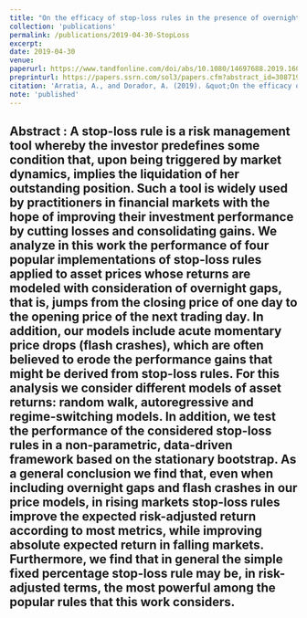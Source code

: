 ```yaml
---
title: "On the efficacy of stop-loss rules in the presence of overnight gaps"
collection: 'publications'
permalink: /publications/2019-04-30-StopLoss
excerpt: 
date: 2019-04-30
venue:
paperurl: https://www.tandfonline.com/doi/abs/10.1080/14697688.2019.1605188
preprinturl: https://papers.ssrn.com/sol3/papers.cfm?abstract_id=3087196
citation: 'Arratia, A., and Dorador, A. (2019). &quot;On the efficacy of stop-loss rules in the presence of overnight gaps.&quot; <i>Quantitative Finance</i>. 19(11):1857-1873 .'
note: 'published'
---
```


<b> Abstract </b> : 
A stop-loss rule is a risk management tool whereby the investor predefines some condition that, upon being triggered by market dynamics, implies the liquidation of her outstanding position.
Such a tool is widely used by practitioners in financial markets with the hope of improving their investment performance by cutting losses and consolidating gains.
We analyze in this work the performance of four popular implementations of stop-loss rules applied to asset prices whose returns are modeled with consideration of overnight gaps, that is, jumps from the closing price of one day to the opening price of the next trading day.
In addition, our models include acute momentary price drops (flash crashes), which are often believed to erode the performance gains that might be derived from stop-loss rules. For this analysis we consider different models of asset returns: random walk, autoregressive and regime-switching models.
In addition, we test the performance of the considered stop-loss rules in a non-parametric, data-driven framework based on the stationary bootstrap.
As a general conclusion we find that, even when including overnight gaps and flash crashes in our price models, in rising markets stop-loss rules improve the expected risk-adjusted return according to most metrics, while improving absolute expected return in falling markets.
Furthermore, we find that in general the simple fixed percentage stop-loss rule may be, in risk-adjusted terms, the most powerful among the popular rules that this work considers.
---
